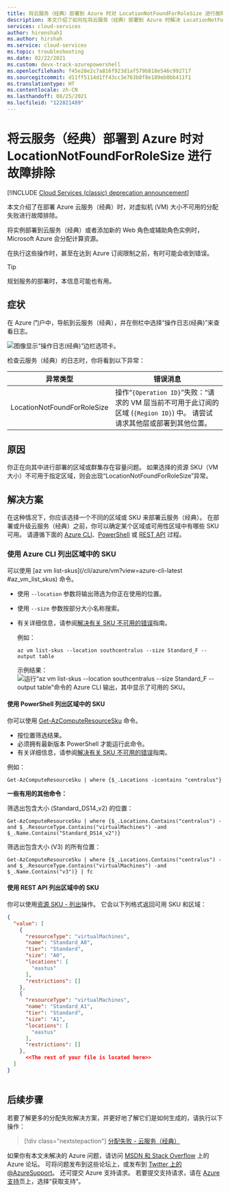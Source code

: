 ```yaml
---
title: 将云服务（经典）部署到 Azure 时对 LocationNotFoundForRoleSize 进行故障排除 | Microsoft Docs
description: 本文介绍了如何在将云服务（经典）部署到 Azure 时解决 LocationNotFoundForRoleSize 异常。
services: cloud-services
author: hirenshah1
ms.author: hirshah
ms.service: cloud-services
ms.topic: troubleshooting
ms.date: 02/22/2021
ms.custom: devx-track-azurepowershell
ms.openlocfilehash: f45e28e2c7a816f923d1af579b818e546c992717
ms.sourcegitcommit: d11ff5114d1ff43cc3e763b8f8e189eb0bb411f1
ms.translationtype: HT
ms.contentlocale: zh-CN
ms.lasthandoff: 08/25/2021
ms.locfileid: "122821489"
---
```

# <a name="troubleshoot-locationnotfoundforrolesize-when-deploying-a-cloud-service-classic-to-azure"></a>将云服务（经典）部署到 Azure 时对 LocationNotFoundForRoleSize 进行故障排除

[!INCLUDE [Cloud Services (classic) deprecation announcement](includes/deprecation-announcement.md)]

本文介绍了在部署 Azure 云服务（经典）时，对虚拟机 (VM) 大小不可用的分配失败进行故障排除。

将实例部署到云服务（经典）或者添加新的 Web 角色或辅助角色实例时，Microsoft Azure 会分配计算资源。

在执行这些操作时，甚至在达到 Azure 订阅限制之前，有时可能会收到错误。

> [!TIP]
> 规划服务的部署时，本信息可能也有用。

## <a name="symptom"></a>症状

在 Azure 门户中，导航到云服务（经典），并在侧栏中选择“操作日志(经典)”来查看日志。

![图像显示“操作日志(经典)”边栏选项卡。](./media/cloud-services-troubleshoot-location-not-found-for-role-size/cloud-services-troubleshoot-allocation-logs.png)

检查云服务（经典）的日志时，你将看到以下异常：

|异常类型  |错误消息  |
|---------|---------|
|LocationNotFoundForRoleSize     |操作“`{Operation ID}`”失败：“请求的 VM 层当前不可用于此订阅的区域 (`{Region ID}`) 中。 请尝试请求其他层或部署到其他位置。|

## <a name="cause"></a>原因

你正在向其中进行部署的区域或群集存在容量问题。 如果选择的资源 SKU（VM 大小）不可用于指定区域，则会出现“LocationNotFoundForRoleSize”异常。

## <a name="solution"></a>解决方案

在这种情况下，你应该选择一个不同的区域或 SKU 来部署云服务（经典）。 在部署或升级云服务（经典）之前，你可以确定某个区域或可用性区域中有哪些 SKU 可用。 请遵循下面的 [Azure CLI](#list-skus-in-region-using-azure-cli)、[PowerShell](#list-skus-in-region-using-powershell) 或 [REST API](#list-skus-in-region-using-rest-api) 过程。

### <a name="list-skus-in-region-using-azure-cli"></a>使用 Azure CLI 列出区域中的 SKU

可以使用 [az vm list-skus](/cli/azure/vm?view=azure-cli-latest
#<a name="az_vm_list_skus-command"></a>az_vm_list_skus) 命令。

- 使用 `--location` 参数将输出筛选为你正在使用的位置。
- 使用 `--size` 参数按部分大小名称搜索。
- 有关详细信息，请参阅[解决有关 SKU 不可用的错误](../azure-resource-manager/templates/error-sku-not-available.md#solution-2---azure-cli)指南。

    例如：

    ```azurecli
    az vm list-skus --location southcentralus --size Standard_F --output table
    ```

    示例结果：![运行“az vm list-skus --location southcentralus --size Standard_F --output table”命令的 Azure CLI 输出，其中显示了可用的 SKU。](./media/cloud-services-troubleshoot-constrained-allocation-failed/cloud-services-troubleshoot-constrained-allocation-failed-1.png)

#### <a name="list-skus-in-region-using-powershell"></a>使用 PowerShell 列出区域中的 SKU

你可以使用 [Get-AzComputeResourceSku](/powershell/module/az.compute/get-azcomputeresourcesku) 命令。

- 按位置筛选结果。
- 必须拥有最新版本 PowerShell 才能运行此命令。
- 有关详细信息，请参阅[解决有关 SKU 不可用的错误](../azure-resource-manager/templates/error-sku-not-available.md#solution-1---powershell)指南。

例如：

```azurepowershell
Get-AzComputeResourceSku | where {$_.Locations -icontains "centralus"}
```

**一些有用的其他命令：**

筛选出包含大小 (Standard_DS14_v2) 的位置：

```azurepowershell
Get-AzComputeResourceSku | where {$_.Locations.Contains("centralus") -and $_.ResourceType.Contains("virtualMachines") -and $_.Name.Contains("Standard_DS14_v2")}
```

筛选出包含大小 (V3) 的所有位置：

```azurepowershell
Get-AzComputeResourceSku | where {$_.Locations.Contains("centralus") -and $_.ResourceType.Contains("virtualMachines") -and $_.Name.Contains("v3")} | fc
```

#### <a name="list-skus-in-region-using-rest-api"></a>使用 REST API 列出区域中的 SKU

你可以使用[资源 SKU - 列出](/rest/api/compute/resourceskus/list)操作。 它会以下列格式返回可用 SKU 和区域：

```json
{
  "value": [
    {
      "resourceType": "virtualMachines",
      "name": "Standard_A0",
      "tier": "Standard",
      "size": "A0",
      "locations": [
        "eastus"
      ],
      "restrictions": []
    },
    {
      "resourceType": "virtualMachines",
      "name": "Standard_A1",
      "tier": "Standard",
      "size": "A1",
      "locations": [
        "eastus"
      ],
      "restrictions": []
    },
      <<The rest of your file is located here>>
  ]
}
    
```

## <a name="next-steps"></a>后续步骤

若要了解更多的分配失败解决方案，并更好地了解它们是如何生成的，请执行以下操作：

> [!div class="nextstepaction"]
> [分配失败 - 云服务（经典）](cloud-services-allocation-failures.md)

如果你有本文未解决的 Azure 问题，请访问 [MSDN 和 Stack Overflow](https://azure.microsoft.com/support/forums/) 上的 Azure 论坛。 可将问题发布到这些论坛上，或发布到 [Twitter 上的 @AzureSupport](https://twitter.com/AzureSupport)。 还可提交 Azure 支持请求。 若要提交支持请求，请在 [Azure 支持](https://azure.microsoft.com/support/options/)页上，选择“获取支持”。
